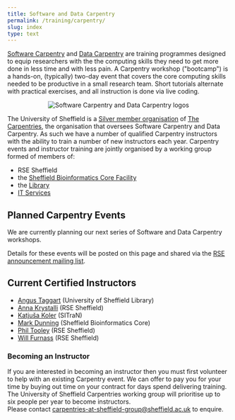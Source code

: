 ```yaml
---
title: Software and Data Carpentry
permalink: /training/carpentry/
slug: index
type: text
---
```


[Software Carpentry][soft-carp] and [Data Carpentry][data-carp] are 
training programmes designed to equip researchers 
with the the computing skills they need to get more done in less time and with less pain. 
A Carpentry workshop ("bootcamp") is a hands-on, (typically) two-day event that covers 
the core computing skills needed to be productive in a small research team. 
Short tutorials alternate with practical exercises, and 
all instruction is done via live coding. 

<center>
<img src="/assets/images/sc-dc-logos.png" alt="Software Carpentry and Data Carpentry logos" />
</center>


The University of Sheffield is a [Silver member organisation][silver-member] of [The Carpentries][carpentries], 
the organisation that oversees Software Carpentry and Data Carpentry. 
As such we have a number of qualified Carpentry instructors with the ability to train a number of new instructors each year. 
Carpentry events and instructor training are jointly organised by a working group formed of members of:

* RSE Sheffield
* the [Sheffield Bioinformatics Core Facility][bio-inf-core]
* the [Library][library]
* [IT Services][itserv]

## Planned Carpentry Events

We are currently planning our next series of Software and Data Carpentry workshops.

Details for these events will be posted on this page and shared via the [RSE announcement mailing list][announce-mail-list].

## Current Certified Instructors

* [Angus Taggart][angus-taggart] (University of Sheffield Library)
* [Anna Krystalli][anna-krystalli] (RSE Sheffield)
* [Katjuša Koler][kat-koler] (SITraN)
* [Mark Dunning][mark-dunning] (Sheffield Bioinformatics Core)
* [Phil Tooley][phil-tooley] (RSE Sheffield)
* [Will Furnass][will-furnass] (RSE Sheffield)



### Becoming an Instructor

If you are interested in becoming an instructor then 
you must first volunteer to help with an existing Carpentry event. 
We can offer to pay you for your time by buying out time on your contract for days spend delivering training. 
The University of Sheffield Carpentries working group will prioritise up to six people per year to become instructors.  
Please contact [carpentries-at-sheffield-group@sheffield.ac.uk][email-contact] to enquire.

[carpentries]: https://carpentries.org/
[data-carp]: https://datacarpentry.org/
[email-contact]: mailto:carpentries-at-sheffield-group@sheffield.ac.uk
[silver-member]: https://carpentries.org/members/
[soft-carp]: https://software-carpentry.org/
[bio-inf-core]: http://sbc.shef.ac.uk/
[library]: https://www.sheffield.ac.uk/library
[itserv]: https://www.sheffield.ac.uk/it-services/research
[announce-mail-list]: /community/
[will-furnass]: /contact/will-furnass
[jez-cope]: http://jcope.shef.ac.uk/
[mark-dunning]: http://sbc.shef.ac.uk/team/mark/index.html
[kat-koler]: https://github.com/katkoler
[anna-krystalli]: /contact/anna-krystalli
[phil-tooley]: /contact/phil-tooley
[angus-taggart]: https://www.sheffield.ac.uk/library/libstaff/libstafflist
